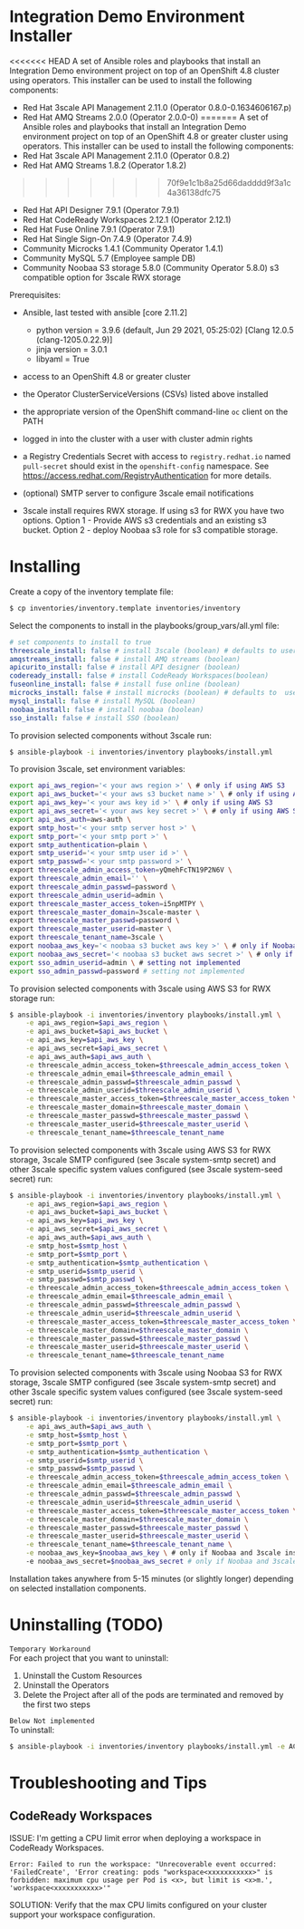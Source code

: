# Integration Demo Environment Installer

<<<<<<< HEAD
A set of Ansible roles and playbooks that install an Integration Demo environment project on top of an OpenShift 4.8 cluster using operators.  This installer can be used to install the following components:
* Red Hat 3scale API Management 2.11.0 (Operator 0.8.0-0.1634606167.p) 
* Red Hat AMQ Streams 2.0.0 (Operator 2.0.0-0)
=======
A set of Ansible roles and playbooks that install an Integration Demo environment project on top of an OpenShift 4.8 or greater cluster using operators.  This installer can be used to install the following components:
* Red Hat 3scale API Management 2.11.0 (Operator 0.8.2) 
* Red Hat AMQ Streams 1.8.2 (Operator 1.8.2)
>>>>>>> 70f9e1c1b8a25d66dadddd9f3a1c4a36138dfc75
* Red Hat API Designer 7.9.1 (Operator 7.9.1)
* Red Hat CodeReady Workspaces 2.12.1 (Operator 2.12.1)
* Red Hat Fuse Online 7.9.1 (Operator 7.9.1)
* Red Hat Single Sign-On 7.4.9 (Operator 7.4.9)
* Community Microcks 1.4.1 (Community Operator 1.4.1)
* Community MySQL 5.7 (Employee sample DB)
* Community Noobaa S3 storage 5.8.0 (Community Operator 5.8.0) s3 compatible option for 3scale RWX storage 

Prerequisites:
* Ansible, last tested with ansible [core 2.11.2] 
    * python version = 3.9.6 (default, Jun 29 2021, 05:25:02) [Clang 12.0.5 (clang-1205.0.22.9)]
    * jinja version = 3.0.1
    * libyaml = True 


* access to an OpenShift 4.8 or greater cluster
* the Operator ClusterServiceVersions (CSVs) listed above installed
* the appropriate version of the OpenShift command-line `oc` client on the PATH
* logged in into the cluster with a user with cluster admin rights
* a Registry Credentials Secret with access to `registry.redhat.io` named `pull-secret` should exist in the `openshift-config` namespace. See https://access.redhat.com/RegistryAuthentication for more details.
* (optional) SMTP server to configure 3scale email notifications
* 3scale install requires RWX storage.  If using s3 for RWX you have two options.  Option 1 - Provide AWS s3 credentials and an existing s3 bucket.  Option 2 - deploy Noobaa s3 role for s3 compatible storage.  
#
# Installing

Create a copy of the inventory template file:
```bash
$ cp inventories/inventory.template inventories/inventory
```

Select the components to install in the playbooks/group_vars/all.yml file:
```yaml
# set components to install to true
threescale_install: false # install 3scale (boolean) # defaults to user/pass = admin/password
amqstreams_install: false # install AMQ streams (boolean)
apicurito_install: false # install API designer (boolean)
codeready_install: false # install CodeReady Workspaces(boolean)
fuseonline_install: false # install fuse online (boolean)
microcks_install: false # install microcks (boolean) # defaults to  user/pass = admin/password
mysql_install: false # install MySQL (boolean)
noobaa_install: false # install noobaa (boolean)
sso_install: false # install SSO (boolean)
```


To provision selected components without 3scale run:
```bash
$ ansible-playbook -i inventories/inventory playbooks/install.yml
```

To provision 3scale, set environment variables:
```bash
export api_aws_region='< your aws region >' \ # only if using AWS S3
export api_aws_bucket='< your aws s3 bucket name >' \ # only if using AWS S3
export api_aws_key='< your aws key id >' \ # only if using AWS S3
export api_aws_secret='< your aws key secret >' \ # only if using AWS S3
export api_aws_auth=aws-auth \
export smtp_host='< your smtp server host >' \ 
export smtp_port='< your smtp port >' \
export smtp_authentication=plain \
export smtp_userid='< your smtp user id >' \
export smtp_passwd='< your smtp password >' \
export threescale_admin_access_token=yQmehFcTN19P2N6V \
export threescale_admin_email='' \
export threescale_admin_passwd=password \
export threescale_admin_userid=admin \
export threescale_master_access_token=i5npMTPY \
export threescale_master_domain=3scale-master \
export threescale_master_passwd=password \
export threescale_master_userid=master \
export threescale_tenant_name=3scale \
export noobaa_aws_key='< noobaa s3 bucket aws key >' \ # only if Noobaa and 3scale installed separately
export noobaa_aws_secret='< noobaa s3 bucket aws secret >' \ # only if Noobaa and 3scale installed separately
export sso_admin_userid=admin \ # setting not implemented
export sso_admin_passwd=password # setting not implemented
```

To provision selected components with 3scale using AWS S3 for RWX storage run:
```bash
$ ansible-playbook -i inventories/inventory playbooks/install.yml \
    -e api_aws_region=$api_aws_region \
    -e api_aws_bucket=$api_aws_bucket \
    -e api_aws_key=$api_aws_key \
    -e api_aws_secret=$api_aws_secret \
    -e api_aws_auth=$api_aws_auth \
    -e threescale_admin_access_token=$threescale_admin_access_token \
    -e threescale_admin_email=$threescale_admin_email \
    -e threescale_admin_passwd=$threescale_admin_passwd \
    -e threescale_admin_userid=$threescale_admin_userid \
    -e threescale_master_access_token=$threescale_master_access_token \
    -e threescale_master_domain=$threescale_master_domain \
    -e threescale_master_passwd=$threescale_master_passwd \
    -e threescale_master_userid=$threescale_master_userid \
    -e threescale_tenant_name=$threescale_tenant_name
```

To provision selected components with 3scale using AWS S3 for RWX storage, 3scale SMTP configured (see 3scale system-smtp secret) and other 3scale specific system values configured (see 3scale system-seed secret) run:
```bash
$ ansible-playbook -i inventories/inventory playbooks/install.yml \
    -e api_aws_region=$api_aws_region \
    -e api_aws_bucket=$api_aws_bucket \
    -e api_aws_key=$api_aws_key \
    -e api_aws_secret=$api_aws_secret \
    -e api_aws_auth=$api_aws_auth \
    -e smtp_host=$smtp_host \
    -e smtp_port=$smtp_port \
    -e smtp_authentication=$smtp_authentication \
    -e smtp_userid=$smtp_userid \
    -e smtp_passwd=$smtp_passwd \
    -e threescale_admin_access_token=$threescale_admin_access_token \
    -e threescale_admin_email=$threescale_admin_email \
    -e threescale_admin_passwd=$threescale_admin_passwd \
    -e threescale_admin_userid=$threescale_admin_userid \
    -e threescale_master_access_token=$threescale_master_access_token \
    -e threescale_master_domain=$threescale_master_domain \
    -e threescale_master_passwd=$threescale_master_passwd \
    -e threescale_master_userid=$threescale_master_userid \
    -e threescale_tenant_name=$threescale_tenant_name
```

To provision selected components with 3scale using Noobaa S3 for RWX storage, 3scale SMTP configured (see 3scale system-smtp secret) and other 3scale specific system values configured (see 3scale system-seed secret) run:
```bash
$ ansible-playbook -i inventories/inventory playbooks/install.yml \
    -e api_aws_auth=$api_aws_auth \
    -e smtp_host=$smtp_host \
    -e smtp_port=$smtp_port \
    -e smtp_authentication=$smtp_authentication \
    -e smtp_userid=$smtp_userid \
    -e smtp_passwd=$smtp_passwd \
    -e threescale_admin_access_token=$threescale_admin_access_token \
    -e threescale_admin_email=$threescale_admin_email \
    -e threescale_admin_passwd=$threescale_admin_passwd \
    -e threescale_admin_userid=$threescale_admin_userid \
    -e threescale_master_access_token=$threescale_master_access_token \
    -e threescale_master_domain=$threescale_master_domain \
    -e threescale_master_passwd=$threescale_master_passwd \
    -e threescale_master_userid=$threescale_master_userid \
    -e threescale_tenant_name=$threescale_tenant_name \
    -e noobaa_aws_key=$noobaa_aws_key \ # only if Noobaa and 3scale installed separately
    -e noobaa_aws_secret=$noobaa_aws_secret # only if Noobaa and 3scale installed separately
```


Installation takes anywhere from 5-15 minutes (or slightly longer) depending on selected installation components.
  
#
# Uninstalling (TODO)

```Temporary Workaround```  
For each project that you want to uninstall:
1. Uninstall the Custom Resources
2. Uninstall the Operators
3. Delete the Project after all of the pods are terminated and removed by the first two steps

```Below Not implemented```  
To uninstall:
```bash
$ ansible-playbook -i inventories/inventory playbooks/install.yml -e ACTION=uninstall
```
#
# Troubleshooting and Tips


## CodeReady Workspaces

ISSUE:  I'm getting a CPU limit error when deploying a workspace in CodeReady Workspaces.

```Error: Failed to run the workspace: "Unrecoverable event occurred: 'FailedCreate', 'Error creating: pods "workspace<xxxxxxxxxxx>" is forbidden: maximum cpu usage per Pod is <x>, but limit is <x>m.', 'workspace<xxxxxxxxxxx>'"```

SOLUTION:  Verify that the max CPU limits configured on your cluster support your workspace configuration.
```
